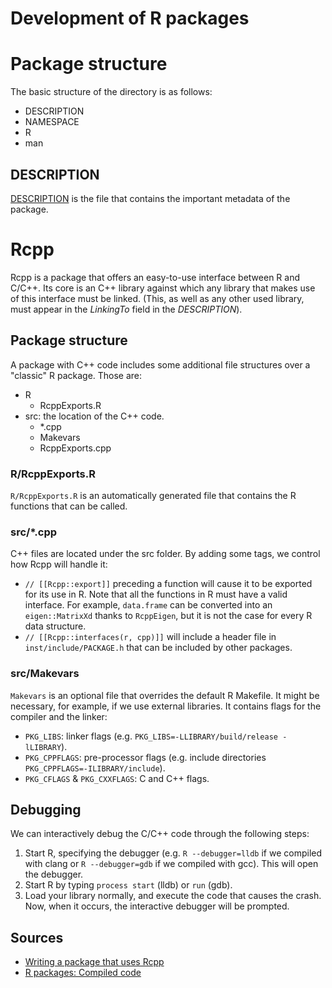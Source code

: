 # Development of R packages

# Package structure

The basic structure of the directory is as follows:

* DESCRIPTION
* NAMESPACE
* R
* man

## DESCRIPTION

[DESCRIPTION](http://r-pkgs.had.co.nz/description.html) is the file that contains the important metadata of the package.

# Rcpp

Rcpp is a package that offers an easy-to-use interface between R and C/C++. Its core is an C++ library against which any library that makes use of this interface must be linked. (This, as well as any other used library, must appear in the *LinkingTo* field in the *DESCRIPTION*).

## Package structure

A package with C++ code includes some additional file structures over a "classic" R package. Those are:

* R
  * RcppExports.R
* src: the location of the C++ code.
  * \*.cpp
  * Makevars
  * RcppExports.cpp

### R/RcppExports.R

`R/RcppExports.R` is an automatically generated file that contains the R functions that can be called.

### src/\*.cpp

C++ files are located under the src folder. By adding some tags, we control how Rcpp will handle it:

* `// [[Rcpp::export]]` preceding a function will cause it to be exported for its use in R. Note that all the functions in R must have a valid interface. For example, `data.frame` can be converted into an `eigen::MatrixXd` thanks to `RcppEigen`, but it is not the case for every R data structure.
* `// [[Rcpp::interfaces(r, cpp)]]` will include a header file in `inst/include/PACKAGE.h` that can be included by other packages.

### src/Makevars

`Makevars` is an optional file that overrides the default R Makefile. It might be necessary, for example, if we use external libraries. It contains flags for the compiler and the linker:

* `PKG_LIBS`: linker flags (e.g. `PKG_LIBS=-LLIBRARY/build/release -lLIBRARY`).
* `PKG_CPPFLAGS`: pre-processor flags (e.g. include directories `PKG_CPPFLAGS=-ILIBRARY/include`).
* `PKG_CFLAGS` & `PKG_CXXFLAGS`: C and C++ flags.

## Debugging

We can interactively debug the C/C++ code through the following steps:

1. Start R, specifying the debugger (e.g. `R --debugger=lldb` if we compiled with clang or `R --debugger=gdb` if we compiled with gcc). This will open the debugger.
2. Start R by typing `process start` (lldb) or `run` (gdb).
3. Load your library normally, and execute the code that causes the crash. Now, when it occurs, the interactive debugger will be prompted.

## Sources

* [Writing a package that uses Rcpp](http://dirk.eddelbuettel.com/code/rcpp/Rcpp-package.pdf)
* [R packages: Compiled code](http://r-pkgs.had.co.nz/src.html)
